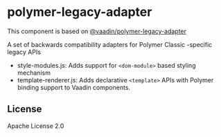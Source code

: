 # polymer-legacy-adapter

This component is based on [@vaadin/polymer-legacy-adapter](https://www.npmjs.com/package/@vaadin/polymer-legacy-adapter)

A set of backwards compatibility adapters for Polymer Classic -specific legacy APIs

- style-modules.js: Adds support for `<dom-module>` based styling mechanism
- template-renderer.js: Adds declarative `<template>` APIs with Polymer binding support to Vaadin components.

## License

Apache License 2.0
